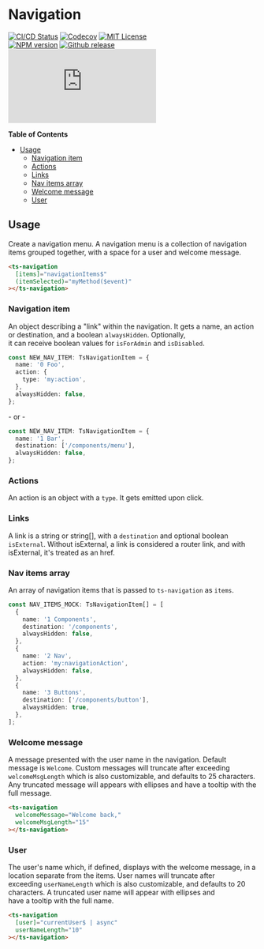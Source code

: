 <h1>Navigation</h1>

[![CI/CD Status][github-action-badge]][github-action-link] [![Codecov][codecov-badge]][codecov-project] [![MIT License][license-image]][license-url]  
[![NPM version][npm-version-image]][npm-package] [![Github release][gh-release-badge]][gh-releases] [![Library size][file-size-badge]][raw-distribution-js]

<!-- START doctoc generated TOC please keep comment here to allow auto update -->
<!-- DON'T EDIT THIS SECTION, INSTEAD RE-RUN doctoc TO UPDATE -->
**Table of Contents**

- [Usage](#usage)
  - [Navigation item](#navigation-item)
  - [Actions](#actions)
  - [Links](#links)
  - [Nav items array](#nav-items-array)
  - [Welcome message](#welcome-message)
  - [User](#user)

<!-- END doctoc generated TOC please keep comment here to allow auto update -->


## Usage

Create a navigation menu. A navigation menu is a collection of navigation items grouped together, with a space for a user and welcome message.

```html
<ts-navigation
  [items]="navigationItems$"
  (itemSelected)="myMethod($event)"
></ts-navigation>
```


### Navigation item

An object describing a "link" within the navigation. It gets a name, an action or destination, and a boolean `alwaysHidden`. Optionally,  
 it can receive boolean values for `isForAdmin` and `isDisabled`.

```typescript
const NEW_NAV_ITEM: TsNavigationItem = {
  name: '0 Foo',
  action: {
    type: 'my:action',
  },
  alwaysHidden: false,
};
```
\- or -
```typescript
const NEW_NAV_ITEM: TsNavigationItem = {
  name: '1 Bar',
  destination: ['/components/menu'],
  alwaysHidden: false,
};
```

### Actions

An action is an object with a `type`. It gets emitted upon click.

### Links

A link is a string or string[], with a `destination` and optional boolean `isExternal`. Without isExternal, a link is considered a router link, and with isExternal, it's treated as an href.

### Nav items array

An array of navigation items that is passed to `ts-navigation` as `items`.

```typescript
const NAV_ITEMS_MOCK: TsNavigationItem[] = [
  {
    name: '1 Components',
    destination: '/components',
    alwaysHidden: false,
  },
  {
    name: '2 Nav',
    action: 'my:navigationAction',
    alwaysHidden: false,
  },
  {
    name: '3 Buttons',
    destination: ['/components/button'],
    alwaysHidden: true,
  },
];
```


### Welcome message

A message presented with the user name in the navigation. Default message is `Welcome`. Custom messages will truncate
after exceeding `welcomeMsgLength` which is also customizable, and defaults to 25 characters. Any truncated message will appears with
ellipses and have a tooltip with the full message.

```html
<ts-navigation
  welcomeMessage="Welcome back,"
  welcomeMsgLength="15"
></ts-navigation>
```


### User

The user's name which, if defined, displays with the welcome message, in a location separate from the items. User names will truncate after  
 exceeding `userNameLength` which is also customizable, and defaults to 20 characters. A truncated user name will appear with ellipses and  
 have a tooltip with the full name.

```html
<ts-navigation
  [user]="currentUser$ | async"
  userNameLength="10"
></ts-navigation>
```


<!-- Links -->
[license-url]:         https://github.com/GetTerminus/terminus-oss/blob/master/LICENSE
[license-image]:       http://img.shields.io/badge/license-MIT-blue.svg
[codecov-project]:     https://codecov.io/gh/GetTerminus/terminus-oss
[codecov-badge]:       https://codecov.io/gh/GetTerminus/terminus-oss/branch/master/graph/badge.svg
[npm-version-image]:   http://img.shields.io/npm/v/@terminus/ui-navigation.svg
[npm-package]:         https://www.npmjs.com/package/@terminus/ui-navigation
[gh-release-badge]:    https://img.shields.io/github/release/GetTerminus/terminus-oss.svg
[gh-releases]:         https://github.com/GetTerminus/terminus-ui/releases/
[github-action-badge]: https://github.com/GetTerminus/terminus-oss/workflows/CI%20Release/badge.svg
[github-action-link]:  https://github.com/GetTerminus/terminus-oss/actions?query=workflow%3A%22CI+Release%22
[file-size-badge]:     http://img.badgesize.io/https://unpkg.com/@terminus/ui-navigation/bundles/terminus-ui-navigation.umd.min.js?compression=gzip
[raw-distribution-js]: https://unpkg.com/@terminus/ui-navigation/bundles/terminus-ui-navigation.umd.js
